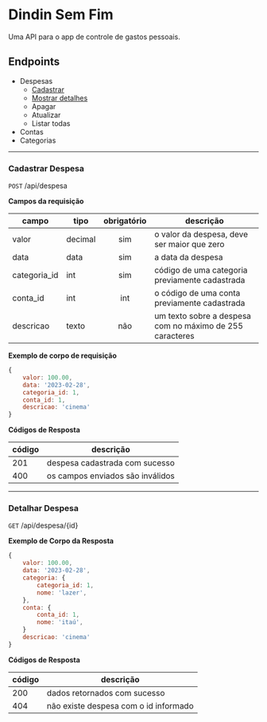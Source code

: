 # Dindin Sem Fim

Uma API para o app de controle de gastos pessoais.

## Endpoints

- Despesas
    - [Cadastrar](#cadastrar-despesa)
    - [Mostrar detalhes](#detalhar-despesa)
    - Apagar
    - Atualizar
    - Listar todas
- Contas
- Categorias

---

### Cadastrar Despesa

`POST` /api/despesa

**Campos da requisição**

| campo | tipo | obrigatório | descrição
|-------|------|:-------------:|---
|valor | decimal | sim | o valor da despesa, deve ser maior que zero
|data|data|sim| a data da despesa
|categoria_id | int | sim | código de uma categoria previamente cadastrada
|conta_id |int |int | o código de uma conta previamente cadastrada
|descricao|texto|não| um texto sobre a despesa com no máximo de 255 caracteres

**Exemplo de corpo de requisição**

```js
{
    valor: 100.00,
    data: '2023-02-28',
    categoria_id: 1,
    conta_id: 1,
    descricao: 'cinema'
}
```

**Códigos de Resposta**

| código | descrição
|-|-
| 201 | despesa cadastrada com sucesso
| 400 | os campos enviados são inválidos

---

### Detalhar Despesa

`GET` /api/despesa/{id}

**Exemplo de Corpo da Resposta**

```js
{
    valor: 100.00,
    data: '2023-02-28',
    categoria: {
        categoria_id: 1,
        nome: 'lazer',
    },
    conta: {
        conta_id: 1,
        nome: 'itaú',
    }
    descricao: 'cinema'
}
```

**Códigos de Resposta**

| código | descrição
|-|-
| 200 | dados retornados com sucesso
| 404 | não existe despesa com o id informado
